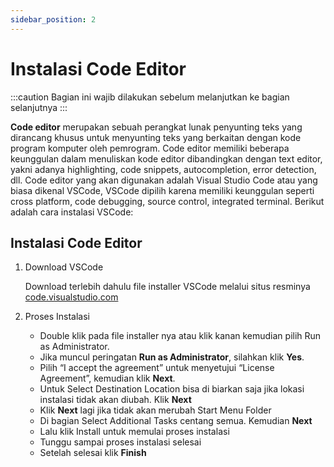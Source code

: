 ```yaml
---
sidebar_position: 2
---
```



# Instalasi Code Editor

:::caution
Bagian ini wajib dilakukan sebelum melanjutkan ke bagian selanjutnya
:::

**Code editor** merupakan sebuah perangkat lunak penyunting teks yang dirancang khusus untuk menyunting teks yang berkaitan dengan kode program komputer oleh pemrogram. Code editor memiliki beberapa keunggulan dalam menuliskan kode editor dibandingkan dengan text editor, yakni adanya highlighting, code snippets, autocompletion, error detection, dll.
Code editor yang akan digunakan adalah Visual Studio Code atau yang biasa dikenal VSCode, VSCode dipilih karena memiliki keunggulan seperti cross platform, code debugging, source control, integrated terminal. Berikut adalah cara instalasi VSCode:

## Instalasi Code Editor

1. Download VSCode

   Download terlebih dahulu file installer VSCode melalui situs resminya [code.visualstudio.com](https://code.visualstudio.com/)

2. Proses Instalasi

   - Double klik pada file installer nya atau klik kanan kemudian pilih Run as Administrator.
   - Jika muncul peringatan **Run as Administrator**, silahkan klik **Yes**.
   - Pilih “I accept the agreement” untuk menyetujui “License Agreement”, kemudian klik **Next**.
   - Untuk Select Destination Location bisa di biarkan saja jika lokasi instalasi tidak akan diubah. Klik **Next**
   - Klik **Next** lagi jika tidak akan merubah Start Menu Folder
   - Di bagian Select Additional Tasks centang semua. Kemudian **Next**
   - Lalu klik Install untuk memulai proses instalasi
   - Tunggu sampai proses instalasi selesai
   - Setelah selesai klik **Finish**